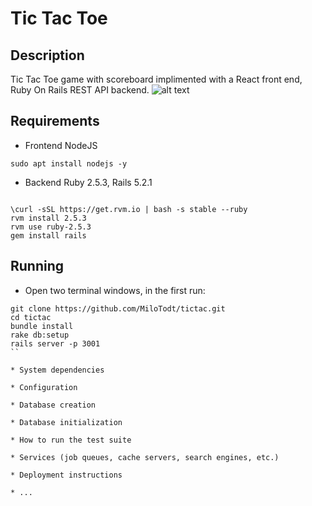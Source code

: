 # Tic Tac Toe

## Description

Tic Tac Toe game with scoreboard implimented with a React front end, Ruby On Rails REST API backend.
![alt text](https://i.imgur.com/ymupNbC.png "Logo Title Text 1")

## Requirements

* Frontend
NodeJS
```
sudo apt install nodejs -y
```

* Backend
Ruby 2.5.3, Rails 5.2.1

```

\curl -sSL https://get.rvm.io | bash -s stable --ruby
rvm install 2.5.3
rvm use ruby-2.5.3
gem install rails

```


## Running
* Open two terminal windows, in the first run:
```
git clone https://github.com/MiloTodt/tictac.git
cd tictac
bundle install
rake db:setup
rails server -p 3001
``

* System dependencies

* Configuration

* Database creation

* Database initialization

* How to run the test suite

* Services (job queues, cache servers, search engines, etc.)

* Deployment instructions

* ...
